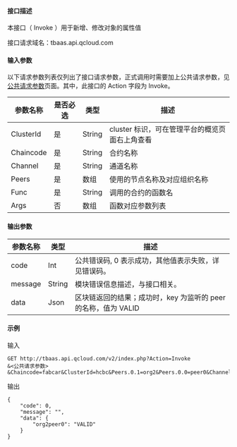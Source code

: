 #### 接口描述

本接口（ Invoke ）用于新增、修改对象的属性值

接口请求域名：tbaas.api.qcloud.com

####  输入参数

以下请求参数列表仅列出了接口请求参数，正式调用时需要加上公共请求参数，见[公共请求参数](/document/product/236/6921)页面。其中，此接口的 Action 字段为 Invoke。

| 参数名称      | 是否必选 | 类型     | 描述                         |
| --------- | ---- | ------ | -------------------------- |
| ClusterId | 是    | String | cluster 标识，可在管理平台的概览页面右上角查看 |
| Chaincode | 是    | String | 合约名称                       |
| Channel   | 是    | String | 通道名称                       |
| Peers     | 是    | 数组     | 使用的节点名称及对应组织名称             |
| Func      | 是    | String | 调用的合约的函数名                  |
| Args      | 否    | 数组     | 函数对应参数列表                   |

#### 输出参数

| 参数名称    | 类型     | 描述                                  |
| ------- | ------ | ----------------------------------- |
| code    | Int    | 公共错误码, 0 表示成功，其他值表示失败，详见错误码。         |
| message | String | 模块错误信息描述，与接口相关。                     |
| data    | Json   | 区块链返回的结果；成功时，key 为监听的 peer 的名称，值为 VALID |

#### 示例

输入

```
GET http://tbaas.api.qcloud.com/v2/index.php?Action=Invoke
&<公共请求参数>
&Chaincode=fabcar&ClusterId=hcbc&Peers.0.1=org2&Peers.0.0=peer0&Channel=wfchannel&Func=createCarArgs.4=Nick&Args.3=Black&Args.2=Volt&Args.1=Chevy&Args.0=CAR1
```

输出

```
{
    "code": 0,
    "message": "",
    "data": {
        "org2peer0": "VALID"
    }
}
```
